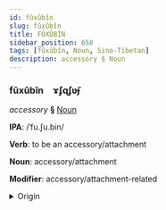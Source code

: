 ```yaml
---
id: fûxûbîn
slug: fûxûbîn
title: FÛXÛBÎN
sidebar_position: 658
tags: [fûxûbîn, Noun, Sino-Tibetan]
description: accessory § Noun
---
```


### fûxûbîn&emsp;<span kind="abugida">ɤʄɋʄʋ̃ɟ</span>

*accessory* **§** [Noun](../../tags/Noun)

**IPA**: /ˈfu.ʃu.bin/

**Verb**: to be an accessory/attachment

**Noun**: accessory/attachment

**Modifier**: accessory/attachment-related

<details>
    <summary>Origin</summary>
    Mandarin 附屬品 fùshǔpǐn /fùʂǔpʰǐn/<br/>
    <em>Sino-Tibetan Language Family</em>
</details>